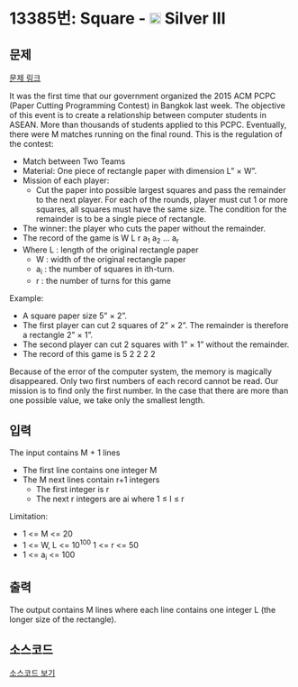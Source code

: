 # 13385번: Square - <img src="https://static.solved.ac/tier_small/8.svg" style="height:20px" /> Silver III

<!-- performance -->

<!-- 문제 제출 후 깃허브에 푸시를 했을 때 제출한 코드의 성능이 입력될 공간입니다.-->

<!-- end -->

## 문제

[문제 링크](https://boj.kr/13385)


<p>It was the first time that our government organized the 2015 ACM PCPC (Paper Cutting Programming Contest) in Bangkok last week. The objective of this event is to create a relationship between computer students in ASEAN. More than thousands of students applied to this PCPC. Eventually, there were M matches running on the final round. This is the regulation of the contest:</p>

<ul>
<li>Match between Two Teams</li>
<li>Material: One piece of rectangle paper with dimension L” × W”.&nbsp;</li>
<li>Mission of each player:
<ul>
<li>Cut the paper into possible largest squares and pass the remainder to the next player. For each of the rounds, player must cut 1 or more squares, all squares must have the same size. The condition for the remainder is to be a single piece of rectangle.</li>
</ul>
</li>
<li>The winner: the player who cuts the paper without the remainder.&nbsp;</li>
<li>The record of the game is W L r a<sub>1</sub> a<sub>2</sub> ... a<sub>r</sub></li>
<li>Where L : length of the original rectangle paper
<ul>
<li>W : width of the original rectangle paper&nbsp;</li>
<li>a<sub>i</sub> : the number of squares in ith-turn.</li>
<li>r : the number of turns for this game</li>
</ul>
</li>
</ul>

<p>Example:</p>

<ul>
<li>A square paper size 5” × 2”.</li>
<li>The first player can cut 2 squares of 2” × 2”. The remainder is therefore a rectangle 2” × 1”.&nbsp;</li>
<li>The second player can cut 2 squares with 1” × 1” without the remainder.</li>
<li>The record of this game is 5 2 2 2 2</li>
</ul>

<p>Because of the error of the computer system, the memory is magically disappeared. Only two first numbers of each record cannot be read. Our mission is to find only the first number. In the case that there are more than one possible value, we take only the smallest length.</p>



## 입력


<p>The input contains M + 1 lines</p>

<ul>
<li>The first line contains one integer M&nbsp;</li>
<li>The M next lines contain r+1 integers
<ul>
<li>The first integer is r</li>
<li>The next r integers are ai where 1 ≤ I ≤ r</li>
</ul>
</li>
</ul>

<p>Limitation:</p>

<ul>
<li>1 &lt;= M &lt;= 20</li>
<li>1 &lt;= W, L &lt;= 10<sup>100</sup> 1 &lt;= r &lt;= 50</li>
<li>1 &lt;= a<sub>i</sub> &lt;= 100</li>
</ul>



## 출력


<p>The output contains M lines where each line contains one integer L (the longer size of the rectangle).</p>



## 소스코드

[소스코드 보기](Square.py)